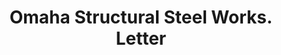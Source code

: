 ---
doi: 10.7916/D8M05HG0
date_other: '1914'
date_other_textual: '1914'
form: correspondence
genre:
- Letters (correspondence)
name:
- Omaha Structural Steel Works
object_in_context_url: https://biggert.cul.columbia.edu/items/view/ave_biggert_00761
subject_hierarchical_geographic:
- Omaha, Nebraska, United States
subject_name:
- Omaha Structural Steel Works
title: Omaha Structural Steel Works. Letter
sort_title: Omaha Structural Steel Works. Letter
call_number: ave_biggert_00761
coordinates:
- 41.25,-96.0
pid: ave_biggert_00761
identifiers: ave_biggert_00761
canvas_id: ldpd:396033
permalink: "/items/ave_biggert_00761/"
layout: iiif-image-page
---